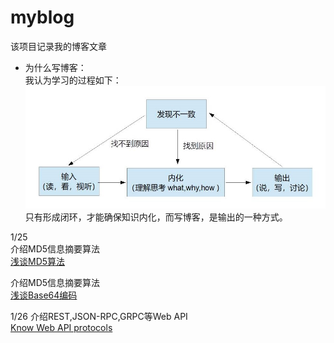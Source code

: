 # myblog

该项目记录我的博客文章   
 - 为什么写博客：  
 我认为学习的过程如下： 
![image](https://github.com/cursorhu/myblog/blob/master/image/study-flow.png)  
 只有形成闭环，才能确保知识内化，而写博客，是输出的一种方式。  

1/25  
 介绍MD5信息摘要算法    
 [浅谈MD5算法](http://47.100.221.149:9010/blog/post/admin/b91e36d85c6d)   

 介绍MD5信息摘要算法   
 [浅谈Base64编码](http://47.100.221.149:9010/blog/post/admin/9f8c0bd0ca29)  
 
1/26 介绍REST,JSON-RPC,GRPC等Web API  
 [Know Web API protocols](http://47.100.221.149:9010/blog/post/admin/Know-your-Web-API-protocols)   

